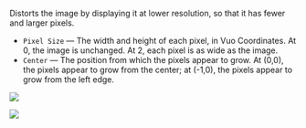 Distorts the image by displaying it at lower resolution, so that it has fewer and larger pixels. 

   - `Pixel Size` — The width and height of each pixel, in Vuo Coordinates. At 0, the image is unchanged. At 2, each pixel is as wide as the image. 
   - `Center` — The position from which the pixels appear to grow.  At (0,0), the pixels appear to grow from the center; at (-1,0), the pixels appear to grow from the left edge.

![](mountains.png)

![](pixellate.png)
